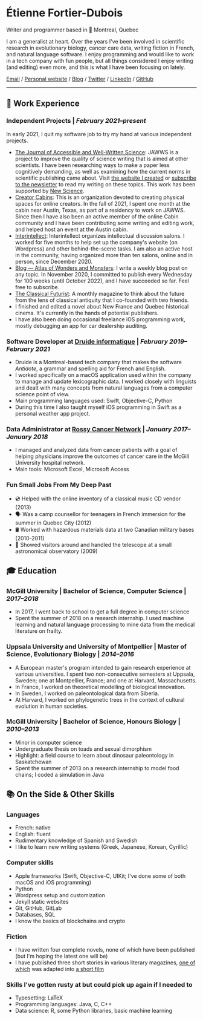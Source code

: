 # Étienne Fortier-Dubois

Writer and programmer based in 📍 Montreal, Quebec

I am a generalist at heart. Over the years I've been involved in scientific research in evolutionary biology, cancer care data, writing fiction in French, and natural language software. I enjoy programming and would like to work in a tech company with fun people, but all things considered I enjoy writing (and editing) even more, and this is what I have been focusing on lately.

[Email](mailto:etiennefd@gmail.com) / [Personal website](https://www.etiennefd.com) / [Blog](https://etiennefd.substack.com) / [Twitter](https://twitter.com/etiennefd) / [LinkedIn](https://www.linkedin.com/in/%C3%A9tienne-fortier-dubois-93251111b/)	/ [GitHub](https://github.com/etiennefd/)

---

## 💼 Work Experience

### **Independent Projects** | _February 2021–present_

In early 2021, I quit my software job to try my hand at various independent projects.

* [The Journal of Accessible and Well-Written Science](https://jawws.com): JAWWS is a project to improve the quality of science writing that is aimed at other scientists. I have been researching ways to make a paper less cognitively demanding, as well as examining how the current norms in scientific publishing came about. Visit [the website I created](https://jawws.com) or [subscribe to the newsletter](https://jawws.substack.com/) to read my writing on these topics. This work has been supported by [New Science](https://newscience.org).
* [Creator Cabins](https://www.creatorcabins.com/): This is an organization devoted to creating physical spaces for online creators. In the fall of 2021, I spent one month at the cabin near Austin, Texas, as part of a residency to work on JAWWS. Since then I have also been an active member of the online Cabin community and I have been contributing some writing and editing work, and helped host an event at the Austin cabin.
* [Interintellect](https://interintellect.com/): Interintellect organizes intellectual discussion salons. I worked for five months to help set up the company's website (on Wordpress) and other behind-the-scene tasks. I am also an active host in the community, having organized more than ten salons, online and in person, since December 2020.
* [Blog — Atlas of Wonders and Monsters](https://etiennefd.substack.com/): I write a weekly blog post on any topic. In November 2020, I committed to publish every Wednesday for 100 weeks (until October 2022), and I have succeeded so far. Feel free to subscribe.
* [The Classical Futurist](https://classicalfuturist.com/): A monthly magazine to think about the future from the lens of classical antiquity that I co-founded with two friends.
* I finished and edited a novel about New France and Quebec historical cinema. It's currently in the hands of potential publishers.
* I have also been doing occasional freelance iOS programming work, mostly debugging an app for car dealership auditing.  

### **Software Developer** at [Druide informatique](https://druide.com) | _February 2019–February 2021_

* Druide is a Montreal-based tech company that makes the software *Antidote*, a grammar and spelling aid for French and English. 
* I worked specifically on a macOS application used within the company to manage and update lexicographic data. I worked closely with linguists and dealt with many concepts from natural languages from a computer science point of view.
* Main programming languages used: Swift, Objective-C, Python
* During this time I also taught myself iOS programming in Swift as a personal weather app project.

###  **Data Administrator** at [Rossy Cancer Network](https://www.linkedin.com/company/rossycancer/?originalSubdomain=ca) | _January 2017–January 2018_

* I managed and analyzed data from cancer patients with a goal of helping physicians improve the outcomes of cancer care in the McGill University hospital network. 
* Main tools: Microsoft Excel, Microsoft Access

### **Fun Small Jobs From My Deep Past**

* 💿 Helped with the online inventory of a classical music CD vendor (2013)
* 🗣 Was a camp counsellor for teenagers in French immersion for the summer in Quebec City (2012)
* 🛢 Worked with hazardous materials data at two Canadian military bases (2010-2011)
* 🔭 Showed visitors around and handled the telescope at a small astronomical observatory (2009)

## 🎓 Education

### **McGill University** | Bachelor of Science, Computer Science | *2017–2018*
* In 2017, I went back to school to get a full degree in computer science
* Spent the summer of 2018 on a research internship. I used machine learning and natural language processing to mine data from the medical literature on frailty.

### **Uppsala University and University of Montpellier** | Master of Science, Evolutionary Biology | *2014–2016*
* A European master's program intended to gain research experience at various universities. I spent two non-consecutive semesters at Uppsala, Sweden; one at Montpellier, France; and one at Harvard, Massachusetts. 
* In France, I worked on theoretical modelling of biological innovation.
* In Sweden, I worked on paleontological data from Siberia.
* At Harvard, I worked on phylogenetic trees in the context of cultural evolution in human societies. 

### **McGill University** | Bachelor of Science, Honours Biology | _2010–2013_
* Minor in computer science
* Undergraduate thesis on toads and sexual dimorphism
* Highlight: a field course to learn about dinosaur paleontology in Saskatchewan
* Spent the summer of 2013 on a research internship to model food chains; I coded a simulation in Java

## 📚 On the Side & Other Skills

### Languages 
* French: native
* English: fluent
* Rudimentary knowledge of Spanish and Swedish
* I like to learn new writing systems (Greek, Japanese, Korean, Cyrillic)

### Computer skills
- Apple frameworks (Swift, Objective-C, UIKit; I've done some of both macOS and iOS programming)
- Python
- Wordpress setup and customization
- Jekyll static websites
- Git, GitHub, GitLab
- Databases, SQL
- I know the basics of blockchains and crypto

### Fiction
* I have written four complete novels, none of which have been published (but I'm hoping the latest one will be)
* I have published three short stories in various literary magazines, [one of which](https://www.erudit.org/fr/revues/moebius/2016-n151-moebius03037/85430ac/) was adapted into [a short film](https://www.kinomontreal.com/films/everything-must-go-mon-amour/)

### Skills I've gotten rusty at but could pick up again if I needed to
* Typesetting: LaTeX
* Programming languages: Java, C, C++
* Data science: R, some Python libraries, basic machine learning
